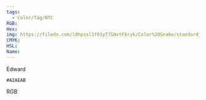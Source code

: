 ```yaml
---
tags:
  - Color/Tag/NTC
RGB:
Hex:
img: https://filedn.com/l0hpzxl1f01yT7GHxtF8cyk/Color%20Snake/standard_csv_to_svg/A2AEAB.svg
CMYK:
HSL:
Name:
---
```

Edward
```palette
#A2AEAB
```
RGB
